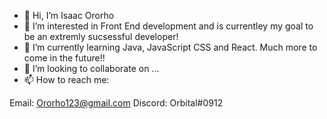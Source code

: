 - 👋 Hi, I’m Isaac Ororho
- 👀 I’m interested in Front End development and is currentley my goal to be an extremly sucsessful developer! 
- 🌱 I’m currently learning Java, JavaScript CSS and React. Much more to come in the future!!
- 💞️ I’m looking to collaborate on ...
- 📫 How to reach me:

Email: Ororho123@gmail.com
Discord: Orbital#0912

<!---
xOrbitxal/xOrbitxal is a ✨ special ✨ repository because its `README.md` (this file) appears on your GitHub profile.
You can click the Preview link to take a look at your changes.
--->
